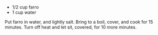 - 1/2 cup farro
- 1 cup water

Put farro in water, and lightly salt. Bring to a boil, cover, and cook for 15 minutes. Turn off heat and let sit, covered, for 10 more minutes.